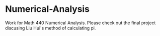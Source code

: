 # Numerical-Analysis
Work for Math 440 Numerical Analysis. Please check out the final project discusing Liu Hui's method of calculating pi.
